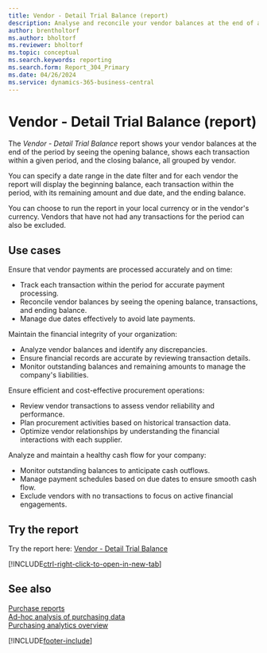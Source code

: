 ```yaml
---
title: Vendor - Detail Trial Balance (report)
description: Analyse and reconcile your vendor balances at the end of a period of your choosing.
author: brentholtorf
ms.author: bholtorf
ms.reviewer: bholtorf
ms.topic: conceptual
ms.search.keywords: reporting
ms.search.form: Report_304_Primary
ms.date: 04/26/2024
ms.service: dynamics-365-business-central
---
```


# Vendor - Detail Trial Balance (report)

The *Vendor - Detail Trial Balance* report shows your vendor balances at the end of the period by seeing the opening balance, shows each transaction within a given period, and the closing balance, all grouped by vendor.

You can specify a date range in the date filter and for each vendor the report will display the beginning balance, each transaction within the period, with its remaining amount and due date, and the ending balance. 

You can choose to run the report in your local currency or in the vendor's currency. Vendors that have not had any transactions for the period can also be excluded.


## Use cases

Ensure that vendor payments are processed accurately and on time:
- Track each transaction within the period for accurate payment processing.
- Reconcile vendor balances by seeing the opening balance, transactions, and ending balance.
- Manage due dates effectively to avoid late payments.

Maintain the financial integrity of your organization:
- Analyze vendor balances and identify any discrepancies.
- Ensure financial records are accurate by reviewing transaction details.
- Monitor outstanding balances and remaining amounts to manage the company's liabilities.

Ensure efficient and cost-effective procurement operations:
- Review vendor transactions to assess vendor reliability and performance.
- Plan procurement activities based on historical transaction data.
- Optimize vendor relationships by understanding the financial interactions with each supplier.

Analyze and maintain a healthy cash flow for your company:
- Monitor outstanding balances to anticipate cash outflows.
- Manage payment schedules based on due dates to ensure smooth cash flow.
- Exclude vendors with no transactions to focus on active financial engagements.


## Try the report

Try the report here: [Vendor - Detail Trial Balance](https://businesscentral.dynamics.com?report=304)

[!INCLUDE[ctrl-right-click-to-open-in-new-tab](../includes/ctrl-right-click-to-open-in-new-tab.md)]


## See also

[Purchase reports](../purchase-reports.md)   
[Ad-hoc analysis of purchasing data](../ad-hoc-analysis-purchasing.md)  
[Purchasing analytics overview](../purchasing-analytics-overview.md)   

[!INCLUDE[footer-include](../includes/footer-banner.md)]